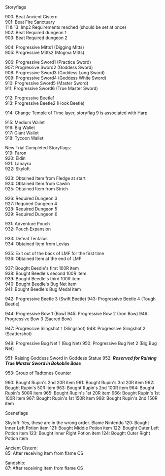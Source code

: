 Storyflags  

900: Beat Ancient Cistern  
901: Beat Fire Sanctuary  
11 & 13: Imp2 Requirements reached (should be set at once)  
902: Beat Required dungeon 1  
903: Beat Required dungeon 2  

904: Progressive Mitts1 (Digging Mitts)  
905: Progressive Mitts2 (Mogma Mitts)  

906: Progressive Sword1 (Practice Sword)  
907: Progressive Sword2 (Goddess Sword)  
908: Progressive Sword3 (Goddess Long Sword)  
909: Progressive Sword4 (Goddess White Sword)  
910: Progressive Sword5 (Master Sword)  
911: Progressive Sword6 (True Master Sword)  

912: Progressive Beetle1  
913: Progressive Beetle2 (Hook Beetle)  

914: Change Temple of Time layer, storyflag 9 is associated with Harp  

915: Medium Wallet  
916: Big Wallet  
917: Giant Wallet  
918: Tycoon Wallet  

New Trial Completed Storyflags:  
919: Faron  
920: Eldin  
921: Lanayru  
922: Skyloft  

923: Obtained Item from Fledge at start  
924: Obtained Item from Cawlin  
925: Obtained Item from Strich  

926: Required Dungeon 3  
927: Required Dungeon 4  
928: Required Dungeon 5  
929: Required Dungeon 6  

931: Adventure Pouch  
932: Pouch Expansion  

933: Defeat Tentalus  
934: Obtained Item from Levias  

935: Exit out of the back of LMF for the first time  
936: Obtained Item at the end of LMF  

937: Bought Beedle's first 100R item  
938: Bought Beedle's second 100R item  
939: Bought Beedle's third 100R item  
940: Bought Beedle's Bug Net item  
941: Bought Beedle's Bug Medal item  

942: Progressive Beetle 3 (Swift Beetle)
943: Progressive Beetle 4 (Tough Beetle)

944: Progressive Bow 1 (Bow)
945: Progressive Bow 2 (Iron Bow)
946: Progressive Bow 3 (Sacred Bow)

947: Progressive Slingshot 1 (Slingshot)
948: Progressive Slingshot 2 (Scattershot)

949: Progressive Bug Net 1 (Bug Net)
950: Progressive Bug Net 2 (Big Bug Net)

951: Raising Goddess Sword in Goddess Statue
952: ***Reserved for Raising True Master Sword in Bokoblin Base***

953: Group of Tadtones Counter

960: Bought Rupin's 2nd 20R item
961: Bought Rupin's 3rd 20R item
962: Bought Rupin's 50R item
963: Bought Rupin's 2nd 100R item
964: Bought Rupin's 500R item
965: Bought Rupin's 1st 20R item
966: Bought Rupin's 1st 100R item
967: Bought Rupin's 1st 150R item
968: Bought Rupin's 2nd 150R item



Sceneflags  

Skyloft:
Yes, these are in the wrong order. Blame Nintendo
120: Bought Inner Left Potion item
121: Bought Middle Potion item
122: Bought Outer Left Potion item
123: Bought Inner Right Potion item
124: Bought Outer Right Potion item

Ancient Cistern:  
85: After receiving Item from flame CS  

Sandship:  
87: After receiving Item from flame CS  
